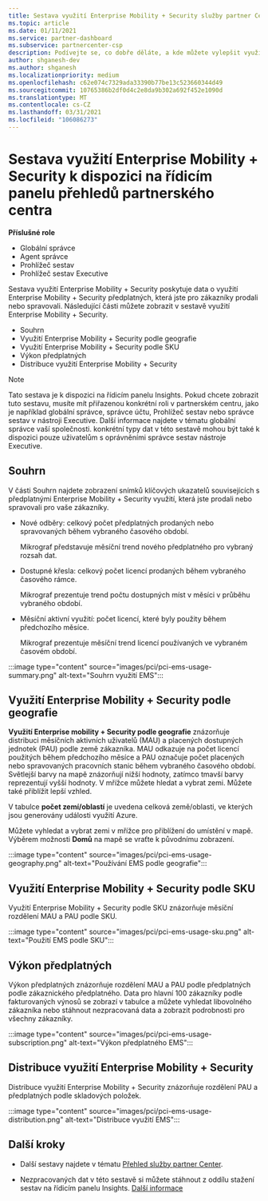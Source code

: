 ```yaml
---
title: Sestava využití Enterprise Mobility + Security služby partner Center Insights
ms.topic: article
ms.date: 01/11/2021
ms.service: partner-dashboard
ms.subservice: partnercenter-csp
description: Podívejte se, co dobře děláte, a kde můžete vylepšit využití Enterprise Mobility + Security předplatných, která pro vaše zákazníky prodáváte nebo spravujete.
author: shganesh-dev
ms.author: shganesh
ms.localizationpriority: medium
ms.openlocfilehash: c62e074c7329ada33390b77be13c523660344d49
ms.sourcegitcommit: 10765386b2df0d4c2e8da9b302a692f452e1090d
ms.translationtype: MT
ms.contentlocale: cs-CZ
ms.lasthandoff: 03/31/2021
ms.locfileid: "106086273"
---
```

# <a name="enterprise-mobility--security-usage-report-available-from-the-partner-center-insights-dashboard"></a>Sestava využití Enterprise Mobility + Security k dispozici na řídicím panelu přehledů partnerského centra

**Příslušné role**

- Globální správce
- Agent správce
- Prohlížeč sestav
- Prohlížeč sestav Executive

Sestava využití Enterprise Mobility + Security poskytuje data o využití Enterprise Mobility + Security předplatných, která jste pro zákazníky prodali nebo spravovali. Následující části můžete zobrazit v sestavě využití Enterprise Mobility + Security.

- Souhrn
- Využití Enterprise Mobility + Security podle geografie
- Využití Enterprise Mobility + Security podle SKU
- Výkon předplatných
- Distribuce využití Enterprise Mobility + Security

 > [!NOTE]
 > Tato sestava je k dispozici na řídicím panelu Insights. Pokud chcete zobrazit tuto sestavu, musíte mít přiřazenou konkrétní roli v partnerském centru, jako je například globální správce, správce účtu, Prohlížeč sestav nebo správce sestav v nástroji Executive. Další informace najdete v tématu globální správce vaší společnosti. konkrétní typy dat v této sestavě mohou být také k dispozici pouze uživatelům s oprávněními správce sestav nástroje Executive.

## <a name="summary"></a>Souhrn

V části Souhrn najdete zobrazení snímků klíčových ukazatelů souvisejících s předplatnými Enterprise Mobility + Security využití, která jste prodali nebo spravovali pro vaše zákazníky. 

- Nové odběry: celkový počet předplatných prodaných nebo spravovaných během vybraného časového období.

   Mikrograf představuje měsíční trend nového předplatného pro vybraný rozsah dat.

- Dostupné křesla: celkový počet licencí prodaných během vybraného časového rámce.

   Mikrograf prezentuje trend počtu dostupných míst v měsíci v průběhu vybraného období.

- Měsíční aktivní využití: počet licencí, které byly použity během předchozího měsíce.

   Mikrograf prezentuje měsíční trend licencí používaných ve vybraném časovém období.

:::image type="content" source="images/pci/pci-ems-usage-summary.png" alt-text="Souhrn využití EMS":::

## <a name="enterprise-mobility--security-usage-by-geography"></a>Využití Enterprise Mobility + Security podle geografie

**Využití Enterprise mobility + Security podle geografie** znázorňuje distribuci měsíčních aktivních uživatelů (MAU) a placených dostupných jednotek (PAU) podle země zákazníka. MAU odkazuje na počet licencí použitých během předchozího měsíce a PAU označuje počet placených nebo spravovaných pracovních stanic během vybraného časového období. Světlejší barvy na mapě znázorňují nižší hodnoty, zatímco tmavší barvy reprezentují vyšší hodnoty. V mřížce můžete hledat a vybrat zemi. Můžete také přiblížit lepší vzhled.

V tabulce **počet zemí/oblastí** je uvedena celková země/oblasti, ve kterých jsou generovány události využití Azure.

Můžete vyhledat a vybrat zemi v mřížce pro přiblížení do umístění v mapě. Výběrem možnosti **Domů** na mapě se vraťte k původnímu zobrazení.

:::image type="content" source="images/pci/pci-ems-usage-geography.png" alt-text="Používání EMS podle geografie":::

## <a name="enterprise-mobility--security-usage-by-sku"></a>Využití Enterprise Mobility + Security podle SKU

Využití Enterprise Mobility + Security podle SKU znázorňuje měsíční rozdělení MAU a PAU podle SKU.

:::image type="content" source="images/pci/pci-ems-usage-sku.png" alt-text="Použití EMS podle SKU":::

## <a name="subscriptions-performance"></a>Výkon předplatných

Výkon předplatných znázorňuje rozdělení MAU a PAU podle předplatných podle zákaznického předplatného. Data pro hlavní 100 zákazníky podle fakturovaných výnosů se zobrazí v tabulce a můžete vyhledat libovolného zákazníka nebo stáhnout nezpracovaná data a zobrazit podrobnosti pro všechny zákazníky.

:::image type="content" source="images/pci/pci-ems-usage-subscription.png" alt-text="Výkon předplatného EMS":::

## <a name="enterprise-mobility--security-usage-distribution"></a>Distribuce využití Enterprise Mobility + Security

Distribuce využití Enterprise Mobility + Security znázorňuje rozdělení PAU a předplatných podle skladových položek.

:::image type="content" source="images/pci/pci-ems-usage-distribution.png" alt-text="Distribuce využití EMS":::

## <a name="next-steps"></a>Další kroky

- Další sestavy najdete v tématu [Přehled služby partner Center](partner-center-insights.md).

- Nezpracovaných dat v této sestavě si můžete stáhnout z oddílu stažení sestav na řídicím panelu Insights. [Další informace](pci-download-reports.md) 
